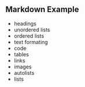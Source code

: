 ## Markdown Example

- headings
- unordered lists
- ordered lists
- text formating
- code
- tables
- links
- images
- autolists
- lists
